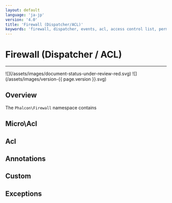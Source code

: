 ```yaml
---
layout: default
language: 'ja-jp'
version: '4.0'
title: 'Firewall (Dispatcher/ACL)'
keywords: 'firewall, dispatcher, events, acl, access control list, permissions, annotations'
---
```


# Firewall (Dispatcher / ACL)
<hr />
![](/assets/images/document-status-under-review-red.svg) ![](/assets/images/version-{{ page.version }}.svg)

## Overview
The `Phalcon\Firewall` namespace contains

## Micro\Acl

## Acl

## Annotations

## Custom

## Exceptions
        
